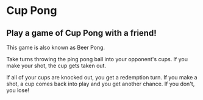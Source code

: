 # Cup Pong

## Play a game of Cup Pong with a friend!

This game is also known as Beer Pong.

Take turns throwing the ping pong ball into your opponent's cups. If you make your shot, the cup gets taken out.

If all of your cups are knocked out, you get a redemption turn. If you make a shot, a cup comes back into play and you get another chance. If you don't, you lose!
